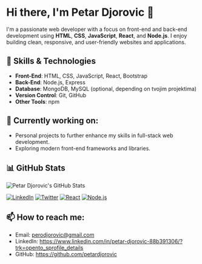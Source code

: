 # Hi there, I'm Petar Djorovic 👋

I'm a passionate web developer with a focus on front-end and back-end development using **HTML**, **CSS**, **JavaScript**, **React**, and **Node.js**. I enjoy building clean, responsive, and user-friendly websites and applications.

## 🚀 Skills & Technologies
- **Front-End**: HTML, CSS, JavaScript, React, Bootstrap
- **Back-End**: Node.js, Express
- **Database**: MongoDB, MySQL (optional, depending on tvojim projektima)
- **Version Control**: Git, GitHub
- **Other Tools**: npm

## 💼 Currently working on:
- Personal projects to further enhance my skills in full-stack web development.
- Exploring modern front-end frameworks and libraries.

## 📊 GitHub Stats
![Petar Djorovic's GitHub Stats](https://github-readme-stats.vercel.app/api?username=petardjorovic&show_icons=true&hide_title=true&count_private=true)



[![LinkedIn](https://img.shields.io/badge/LinkedIn-%230077B5.svg?&style=for-the-badge&logo=linkedin&logoColor=white)](https://www.linkedin.com/in/yourprofile)
[![Twitter](https://img.shields.io/badge/Twitter-%231DA1F2.svg?&style=for-the-badge&logo=twitter&logoColor=white)](https://twitter.com/yourhandle)
[![React](https://img.shields.io/badge/React-%23282C34.svg?&style=for-the-badge&logo=react&logoColor=61DAFB)](https://reactjs.org/)
[![Node.js](https://img.shields.io/badge/Node.js-%23339933.svg?&style=for-the-badge&logo=node.js&logoColor=white)](https://nodejs.org/)


## 📫 How to reach me:
- Email: perodjorovic@gmail.com
- LinkedIn: https://www.linkedin.com/in/petar-djorovic-88b391306/?trk=opento_sprofile_details
- GitHub: https://github.com/petardjorovic
